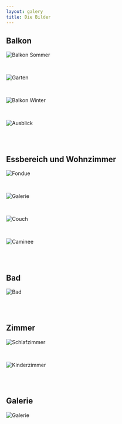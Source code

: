 ```yaml
---
layout: galery
title: Die Bilder
---
```



## Balkon

![Balkon Sommer](/assets/images/banners/balkon-sommer.png)

<br>

![Garten](/assets/images/banners/garten-small.png)

<br>

![Balkon Winter](/assets/images/banners/balkon-winter.png)

<br>

![Ausblick](/assets/images/banners/ausblick-winter-small.png)

<br>
<br>

## Essbereich und Wohnzimmer

![Fondue](/assets/images/banners/fondue.png)

<br>

![Galerie](/assets/images/banners/wohnzimmer-1-small.png)

<br>

![Couch](/assets/images/banners/wohnzimmer-2-small.png)

<br>

![Caminee](/assets/images/banners/fire-2.png)

<br>
<br>

## Bad

![Bad](/assets/images/banners/bad.png)

<br>
<br>

## Zimmer

![Schlafzimmer](/assets/images/banners/schlafzimmer-small.png)

<br>

![Kinderzimmer](/assets/images/banners/kinderzimmer-small.png)

<br>
<br>

## Galerie

![Galerie](/assets/images/banners/galerie-small.png)

<br>
<br>





